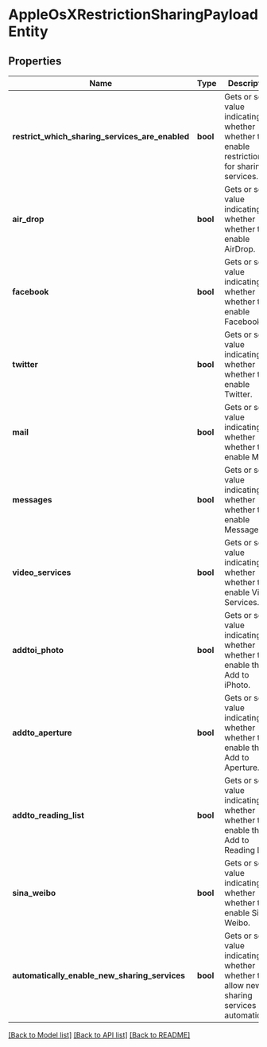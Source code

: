 # AppleOsXRestrictionSharingPayloadEntity

## Properties
Name | Type | Description | Notes
------------ | ------------- | ------------- | -------------
**restrict_which_sharing_services_are_enabled** | **bool** | Gets or sets a value indicating whether whether to enable restrictions for sharing services. | [optional] 
**air_drop** | **bool** | Gets or sets a value indicating whether whether to enable AirDrop. | [optional] 
**facebook** | **bool** | Gets or sets a value indicating whether whether to enable Facebook. | [optional] 
**twitter** | **bool** | Gets or sets a value indicating whether whether to enable Twitter. | [optional] 
**mail** | **bool** | Gets or sets a value indicating whether whether to enable Mail. | [optional] 
**messages** | **bool** | Gets or sets a value indicating whether whether to enable Messages. | [optional] 
**video_services** | **bool** | Gets or sets a value indicating whether whether to enable Video Services. | [optional] 
**addtoi_photo** | **bool** | Gets or sets a value indicating whether whether to enable the Add to iPhoto. | [optional] 
**addto_aperture** | **bool** | Gets or sets a value indicating whether whether to enable the Add to Aperture. | [optional] 
**addto_reading_list** | **bool** | Gets or sets a value indicating whether whether to enable the Add to Reading List. | [optional] 
**sina_weibo** | **bool** | Gets or sets a value indicating whether whether to enable Sina Weibo. | [optional] 
**automatically_enable_new_sharing_services** | **bool** | Gets or sets a value indicating whether whether to allow new sharing services automatically. | [optional] 

[[Back to Model list]](../README.md#documentation-for-models) [[Back to API list]](../README.md#documentation-for-api-endpoints) [[Back to README]](../README.md)


